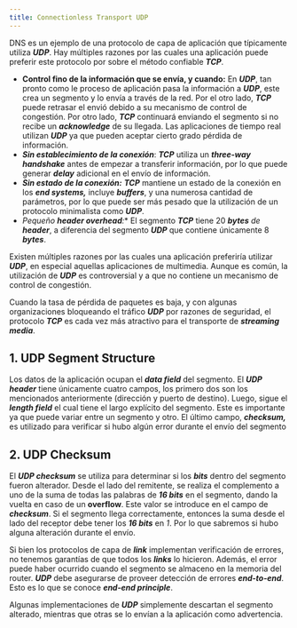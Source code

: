 ```yaml
---
title: Connectionless Transport UDP
---
```


DNS es un ejemplo de una protocolo de capa de aplicación que típicamente utiliza ***UDP***. Hay múltiples razones por las cuales una aplicación puede preferir este protocolo por sobre el método confiable ***TCP***.

- **Control fino de la información que se envía, y cuando:** En ***UDP***, tan pronto como le proceso de aplicación pasa la información a ***UDP***, este crea un segmento y lo envía a través de la red. Por el otro lado, ***TCP*** puede retrasar el envió debido a su mecanismo de control de congestión. Por otro lado, ***TCP*** continuará enviando el segmento si no recibe un ***acknowledge*** de su llegada. Las aplicaciones de tiempo real utilizan ***UDP*** ya que pueden aceptar cierto grado pérdida de información.
- ***Sin establecimiento de la conexión***: ***TCP*** utiliza un ***three-way handshake*** antes de empezar a transferir información, por lo que puede generar ***delay*** adicional en el envío de información.
- ***Sin estado de la conexión:*** ***TCP*** mantiene un estado de la conexión en los ***end systems,*** incluye ***buffers***, y una numerosa cantidad de parámetros, por lo que puede ser más pesado que la utilización de un protocolo minimalista como ***UDP***.
- **Pequeño **header overhead***:** El segmento ***TCP*** tiene 20 ***bytes** de **header***, a diferencia del segmento ***UDP*** que contiene únicamente 8 ***bytes***.

Existen múltiples razones por las cuales una aplicación preferiría utilizar ***UDP***, en especial aquellas aplicaciones de multimedia. Aunque es común, la utilización de ***UDP*** es controversial y a que no contiene un mecanismo de control de congestión.

Cuando la tasa de pérdida de paquetes es baja, y con algunas organizaciones bloqueando el tráfico ***UDP*** por razones de seguridad, el protocolo ***TCP*** es cada vez más atractivo para el transporte de ***streaming media***.

## 1. UDP Segment Structure

Los datos de la aplicación ocupan el ***data field*** del segmento. El ***UDP header*** tiene únicamente cuatro campos, los primero dos son los mencionados anteriormente (dirección y puerto de destino). Luego, sigue el ***length field*** el cual tiene el largo explícito del segmento. Este es importante ya que puede variar entre un segmento y otro. El último campo, ***checksum,*** es utilizado para verificar si hubo algún error durante el envío del segmento

## 2. UDP Checksum

El ***UDP checksum*** se utiliza para determinar si los ***bits*** dentro del segmento fueron alterador. Desde el lado del remitente, se realiza el complemento a uno de la suma de todas las palabras de ***16 bits*** en el segmento, dando la vuelta en caso de un **overflow**. Este valor se introduce en el campo de ***checksum***. Si el segmento llega correctamente, entonces la suma desde el lado del receptor debe tener los ***16 bits*** en *1*. Por lo que sabremos si hubo alguna alteración durante el envío.

Si bien los protocolos de capa de ***link*** implementan verificación de errores, no tenemos garantías de que todos los ***links*** lo hicieron. Además, el error puede haber ocurrido cuando el segmento se almaceno en la memoria del router. ***UDP*** debe asegurarse de proveer detección de errores ***end-to-end***. Esto es lo que se conoce ***end-end principle***.

Algunas implementaciones de ***UDP*** simplemente descartan el segmento alterado, mientras que otras se lo envían a la aplicación como advertencia.
